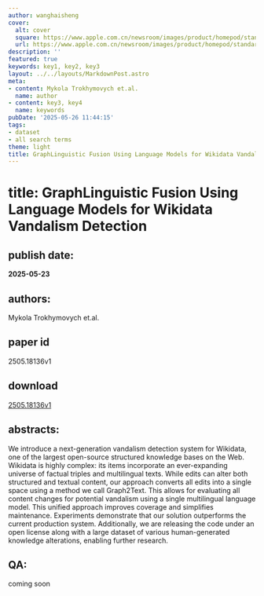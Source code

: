 ```yaml
---
author: wanghaisheng
cover:
  alt: cover
  square: https://www.apple.com.cn/newsroom/images/product/homepod/standard/Apple-HomePod-hero-230118_big.jpg.large_2x.jpg
  url: https://www.apple.com.cn/newsroom/images/product/homepod/standard/Apple-HomePod-hero-230118_big.jpg.large_2x.jpg
description: ''
featured: true
keywords: key1, key2, key3
layout: ../../layouts/MarkdownPost.astro
meta:
- content: Mykola Trokhymovych et.al.
  name: author
- content: key3, key4
  name: keywords
pubDate: '2025-05-26 11:44:15'
tags:
- dataset
- all search terms
theme: light
title: GraphLinguistic Fusion Using Language Models for Wikidata Vandalism Detection
---
```


# title: GraphLinguistic Fusion Using Language Models for Wikidata Vandalism Detection 
## publish date: 
**2025-05-23** 
## authors: 
  Mykola Trokhymovych et.al. 
## paper id
2505.18136v1
## download
[2505.18136v1](http://arxiv.org/abs/2505.18136v1)
## abstracts:
We introduce a next-generation vandalism detection system for Wikidata, one of the largest open-source structured knowledge bases on the Web. Wikidata is highly complex: its items incorporate an ever-expanding universe of factual triples and multilingual texts. While edits can alter both structured and textual content, our approach converts all edits into a single space using a method we call Graph2Text. This allows for evaluating all content changes for potential vandalism using a single multilingual language model. This unified approach improves coverage and simplifies maintenance. Experiments demonstrate that our solution outperforms the current production system. Additionally, we are releasing the code under an open license along with a large dataset of various human-generated knowledge alterations, enabling further research.
## QA:
coming soon
